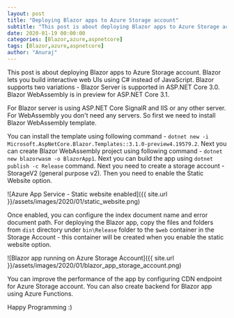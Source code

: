 ```yaml
---
layout: post
title: "Deploying Blazor apps to Azure Storage account"
subtitle: "This post is about deploying Blazor apps to Azure Storage account. Blazor lets you build interactive web UIs using C# instead of JavaScript. Blazor supports two variations - Blazor Server is supported in ASP.NET Core 3.0. Blazor WebAssembly is in preview for ASP.NET Core 3.1."
date: 2020-01-19 00:00:00
categories: [Blazor,azure,aspnetcore]
tags: [Blazor,azure,aspnetcore]
author: "Anuraj"
---
```

This post is about deploying Blazor apps to Azure Storage account. Blazor lets you build interactive web UIs using C# instead of JavaScript. Blazor supports two variations - Blazor Server is supported in ASP.NET Core 3.0. Blazor WebAssembly is in preview for ASP.NET Core 3.1.

For Blazor server is using ASP.NET Core SignalR and IIS or any other server. For WebAssembly you don't need any servers. So first we need to install Blazor WebAssembly template.

You can install the template using following command - `dotnet new -i Microsoft.AspNetCore.Blazor.Templates::3.1.0-preview4.19579.2`. Next you can create Blazor WebAssembly project using following command - `dotnet new blazorwasm -o BlazorApp1`. Next you can build the app using `dotnet publish -c Release` command. Next you need to create a storage account - StorageV2 (general purpose v2). Then you need to enable the Static Website option. 

![Azure App Service - Static website enabled]({{ site.url }}/assets/images/2020/01/static_website.png)

Once enabled, you can configure the index document name and error document path. For deploying the Blazor app, copy the files and folders from `dist` directory under `bin\Release` folder to the `$web` container in the Storage Account - this container will be created when you enable the static website option. 

![Blazor app running on Azure Storage Account]({{ site.url }}/assets/images/2020/01/blazor_app_storage_account.png)

You can improve the performance of the app by configuring CDN endpoint for Azure Storage account. You can also create backend for Blazor app using Azure Functions.

Happy Programming :)